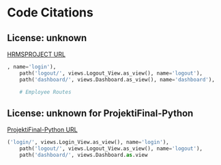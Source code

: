 # Code Citations

## License: unknown

[HRMSPROJECT URL](https://github.com/iamdyt/HRMSPROJECT/tree/9a8880bcdc430fb9395bd6092e1eeab66050c0f0/hrms/urls.py)

```python
, name='login'),
    path('logout/', views.Logout_View.as_view(), name='logout'),
    path('dashboard/', views.Dashboard.as_view(), name='dashboard'),

    # Employee Routes
```

## License: unknown for ProjektiFinal-Python

[ProjektiFinal-Python URL](https://github.com/gerti1991/ProjektiFinal-Python/tree/7c0d8ee94b8b8b900db9d3837b61a91fa61ce2c8/Human_Resource_Management_System_Django/hrms/urls.py)

```python
('login/', views.Login_View.as_view(), name='login'),
    path('logout/', views.Logout_View.as_view(), name='logout'),
    path('dashboard/', views.Dashboard.as.view
```

